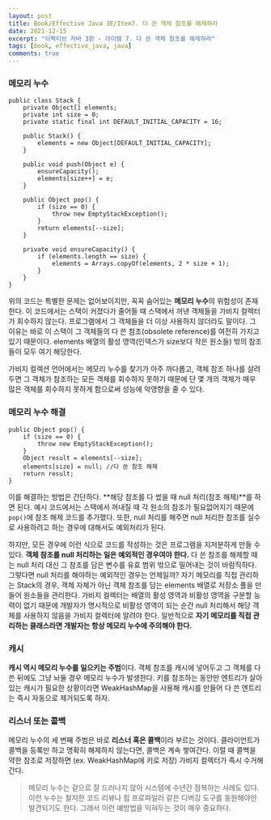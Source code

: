 ```yaml
---
layout: post
title: Book/Effective Java 3E/Item7. 다 쓴 객체 참조를 해제하라
date: 2021-12-15
excerpt: "이펙티브 자바 3판 - 아이템 7. 다 쓴 객체 참조를 해제하라"
tags: [book, effective_java, java]
comments: true
---
```


### 메모리 누수

```
public class Stack {
    private Object[] elements;
    private int size = 0;
    private static final int DEFAULT_INITIAL_CAPACITY = 16;
    
    public Stack() {
        elements = new Object[DEFAULT_INITIAL_CAPACITY];
    }
    
    public void push(Object e) {
        ensureCapacity();
        elements[size++] = e;
    }
    
    public Object pop() {
        if (size == 0) {
            throw new EmptyStackException();
        }
        return elements[--size];
    }
    
    private void ensureCapacity() {
        if (elements.length == size) {
            elements = Arrays.copyOf(elements, 2 * size + 1);
        }
    }
}
```

위의 코드는 특별한 문제는 없어보이지만, 꼭꼭 숨어있는 **메모리 누수**의 위험성이 존재한다.
이 코드에서는 스택이 커졌다가 줄어들 때 스택에서 꺼낸 객체들을 가비지 컬렉터가 회수하지 않는다.
프로그램에서 그 객체들을 더 이상 사용하지 않더라도 말이다.
그 이유는 바로 이 스택이 그 객체들의 다 쓴 참조(obsolete reference)를 여전히 가지고 있기 때문이다.
elements 배열의 활성 영역(인덱스가 size보다 작은 원소들) 밖의 참조들이 모두 여기 해당한다.

가비지 컬렉션 언어에서는 메모리 누수를 찾기가 아주 까다롭고,
객체 참조 하나를 살려두면 그 객체가 참조하는 모든 객체를 회수하지 못하기 때문에
단 몇 개의 객체가 매우 많은 객체를 회수하지 못하게 함으로써 성능에 악영향을 줄 수 있다.

### 메모리 누수 해결

```
public Object pop() {
    if (size == 0) {
        throw new EmptyStackException();
    }
    Object result = elements[--size];
    elements[size] = null; //다 쓴 참조 해제
    return result;
}
```
이를 해결하는 방법은 간단하다. **해당 참조를 다 썼을 때 null 처리(참조 해제)**를 하면 된다.
예시 코드에서는 스택에서 꺼내질 때 각 원소의 참조가 필요없어지기 때문에 `pop()`에 참조 해제 코드를 추가했다.
또한, null 처리를 해주면 null 처리한 참조를 실수로 사용하려고 하는 경우에 대해서도 예외처리가 된다.

하지만, 모든 경우에 이런 식으로 코드를 작성하는 것은 프로그램을 지저분하게 만들 수 있다.
**객체 참조를 null 처리하는 일은 예외적인 경우여야 한다.**
다 쓴 참조를 해제할 때는 null 처리 대신 그 참조를 담은 변수를 유효 범위 밖으로 밀어내는 것이 바람직하다.
그렇다면 null 처리를 해야하는 예외적인 경우는 언제일까?
자기 메모리를 직접 관리하는 Stack의 경우, 객체 자체가 아닌 객체 참조를 담는 elements 배열로
저장소 풀을 만들어 원소들을 관리한다.
가비지 컬렉터는 배열의 활성 영역과 비활성 영역을 구분할 능력이 없기 때문에 
개발자가 명시적으로 비활성 영역이 되는 순간 null 처리해서 해당 객체를 사용하지 않음을 가비지 컬렉터에 알려야 한다.
일반적으로 **자기 메모리를 직접 관리하는 클래스라면 개발자는 항상 메모리 누수에 주의해야 한다.**

### 캐시
**캐시 역시 메모리 누수를 일으키는 주범**이다. 
객체 참조를 캐시에 넣어두고 그 객체를 다 쓴 뒤에도 그냥 놔둘 경우 메모리 누수가 발생한다.
키를 참조하는 동안만 엔트리가 살아있는 캐시가 필요한 상황이라면 
WeakHashMap을 사용해 캐시를 만들어 다 쓴 엔트리는 즉시 자동으로 제거되도록 하자.

### 리스너 또는 콜백
메모리 누수의 세 번째 주범은 바로 **리스너 혹은 콜백**이라 부르는 것이다.
클라이언트가 콜백을 등록만 하고 명확히 해제하지 않는다면, 콜백은 계속 쌓여간다.
이럴 때 콜백을 약한 참조로 저장하면 (ex. WeakHashMap에 키로 저장) 가비지 컬렉터가 즉시 수거해간다.

> 메모리 누수는 겉으로 잘 드러나지 않아 시스템에 수년간 잠복하는 사례도 있다. 
> 이런 누수는 철저한 코드 리뷰나 힙 프로파일러 같은 디버깅 도구를 동원해야만 발견되기도 한다.
> 그래서 이런 예방법을 익혀두는 것이 매우 중요하다.

